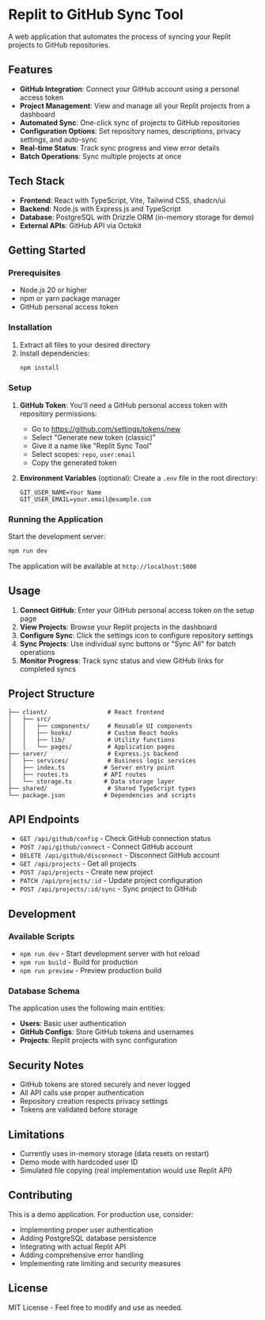 # Replit to GitHub Sync Tool

A web application that automates the process of syncing your Replit projects to GitHub repositories.

## Features

- **GitHub Integration**: Connect your GitHub account using a personal access token
- **Project Management**: View and manage all your Replit projects from a dashboard
- **Automated Sync**: One-click sync of projects to GitHub repositories
- **Configuration Options**: Set repository names, descriptions, privacy settings, and auto-sync
- **Real-time Status**: Track sync progress and view error details
- **Batch Operations**: Sync multiple projects at once

## Tech Stack

- **Frontend**: React with TypeScript, Vite, Tailwind CSS, shadcn/ui
- **Backend**: Node.js with Express.js and TypeScript
- **Database**: PostgreSQL with Drizzle ORM (in-memory storage for demo)
- **External APIs**: GitHub API via Octokit

## Getting Started

### Prerequisites

- Node.js 20 or higher
- npm or yarn package manager
- GitHub personal access token

### Installation

1. Extract all files to your desired directory
2. Install dependencies:
   ```bash
   npm install
   ```

### Setup

1. **GitHub Token**: You'll need a GitHub personal access token with repository permissions:
   - Go to https://github.com/settings/tokens/new
   - Select "Generate new token (classic)"
   - Give it a name like "Replit Sync Tool"
   - Select scopes: `repo`, `user:email`
   - Copy the generated token

2. **Environment Variables** (optional):
   Create a `.env` file in the root directory:
   ```
   GIT_USER_NAME=Your Name
   GIT_USER_EMAIL=your.email@example.com
   ```

### Running the Application

Start the development server:
```bash
npm run dev
```

The application will be available at `http://localhost:5000`

## Usage

1. **Connect GitHub**: Enter your GitHub personal access token on the setup page
2. **View Projects**: Browse your Replit projects in the dashboard
3. **Configure Sync**: Click the settings icon to configure repository settings
4. **Sync Projects**: Use individual sync buttons or "Sync All" for batch operations
5. **Monitor Progress**: Track sync status and view GitHub links for completed syncs

## Project Structure

```
├── client/                 # React frontend
│   ├── src/
│   │   ├── components/     # Reusable UI components
│   │   ├── hooks/          # Custom React hooks
│   │   ├── lib/            # Utility functions
│   │   └── pages/          # Application pages
├── server/                 # Express.js backend
│   ├── services/           # Business logic services
│   ├── index.ts           # Server entry point
│   ├── routes.ts          # API routes
│   └── storage.ts         # Data storage layer
├── shared/                 # Shared TypeScript types
└── package.json           # Dependencies and scripts
```

## API Endpoints

- `GET /api/github/config` - Check GitHub connection status
- `POST /api/github/connect` - Connect GitHub account
- `DELETE /api/github/disconnect` - Disconnect GitHub account
- `GET /api/projects` - Get all projects
- `POST /api/projects` - Create new project
- `PATCH /api/projects/:id` - Update project configuration
- `POST /api/projects/:id/sync` - Sync project to GitHub

## Development

### Available Scripts

- `npm run dev` - Start development server with hot reload
- `npm run build` - Build for production
- `npm run preview` - Preview production build

### Database Schema

The application uses the following main entities:
- **Users**: Basic user authentication
- **GitHub Configs**: Store GitHub tokens and usernames
- **Projects**: Replit projects with sync configuration

## Security Notes

- GitHub tokens are stored securely and never logged
- All API calls use proper authentication
- Repository creation respects privacy settings
- Tokens are validated before storage

## Limitations

- Currently uses in-memory storage (data resets on restart)
- Demo mode with hardcoded user ID
- Simulated file copying (real implementation would use Replit API)

## Contributing

This is a demo application. For production use, consider:
- Implementing proper user authentication
- Adding PostgreSQL database persistence
- Integrating with actual Replit API
- Adding comprehensive error handling
- Implementing rate limiting and security measures

## License

MIT License - Feel free to modify and use as needed.